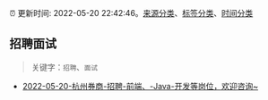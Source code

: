 :alarm_clock: 更新时间: 2022-05-20 22:42:46。[来源分类](../README.md)、[标签分类](../TAGS.md)、[时间分类](../TIMELINE.md)

## 招聘面试


> 关键字：`招聘`、`面试`



- [2022-05-20-杭州券商-招聘-前端、-Java-开发等岗位，欢迎咨询~](https://www.v2ex.com/t/854272) 